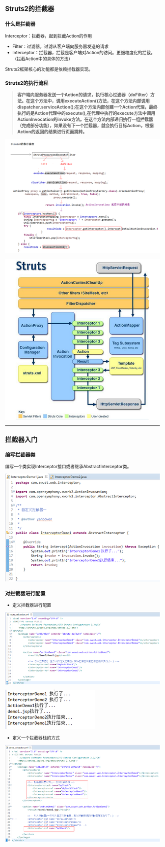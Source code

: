 ## Struts2的拦截器   
   
### 什么是拦截器    

Interceptor：拦截器，起到拦截Action的作用  

* Filter：过滤器，过滤从客户端向服务器发送的请求
* Interceptor：拦截器，拦截是客户端对Action的访问。更细粒度化的拦截。（拦截Action中的具体的方法）   
   
Struts2框架核心的功能都是依赖拦截器实现。    
   

### Struts2的执行流程    
      
   
>**客户端向服务器发送一个Action的请求，执行核心过滤器（doFilter）方法。在这个方法中，调用executeAction()方法，在这个方法内部调用dispatcher.serviceAction();在这个方法内部创建一个Action代理，最终执行的是Action代理中的execute(),在代理中执行的execute方法中调用ActionInvocation的invoke方法。在这个方法内部递归执行一组拦截器（完成部分功能），如果没有下一个拦截器，就会执行目标Action，根据Action的返回的结果进行页面跳转。**

![icon](img/04-img01-Struts2.png)   
   
![icon](img/04-img02-Struts2.png)   
       
---
  

## 拦截器入门    
   
### 编写拦截器类   
   
编写一个类实现Interceptor接口或者继承AbstractInterceptor类。    
   
![icon](img/04-img03-Struts2.png)   
   
### 对拦截器进行配置   
   
* 定义拦截器进行配置    

![icon](img/04-img04-Struts2.png)      
   
![icon](img/04-img05-Struts2.png)   

* 定义一个拦截器栈的方式   

![icon](img/04-img06-Struts2.png)      
   
